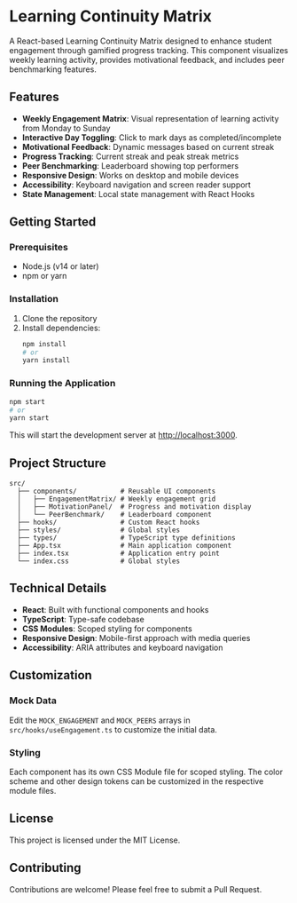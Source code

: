 # Learning Continuity Matrix

A React-based Learning Continuity Matrix designed to enhance student engagement through gamified progress tracking. This component visualizes weekly learning activity, provides motivational feedback, and includes peer benchmarking features.

## Features

- **Weekly Engagement Matrix**: Visual representation of learning activity from Monday to Sunday
- **Interactive Day Toggling**: Click to mark days as completed/incomplete
- **Motivational Feedback**: Dynamic messages based on current streak
- **Progress Tracking**: Current streak and peak streak metrics
- **Peer Benchmarking**: Leaderboard showing top performers
- **Responsive Design**: Works on desktop and mobile devices
- **Accessibility**: Keyboard navigation and screen reader support
- **State Management**: Local state management with React Hooks

## Getting Started

### Prerequisites

- Node.js (v14 or later)
- npm or yarn

### Installation

1. Clone the repository
2. Install dependencies:
   ```bash
   npm install
   # or
   yarn install
   ```

### Running the Application

```bash
npm start
# or
yarn start
```

This will start the development server at [http://localhost:3000](http://localhost:3000).

## Project Structure

```
src/
  ├── components/           # Reusable UI components
  │   ├── EngagementMatrix/ # Weekly engagement grid
  │   ├── MotivationPanel/  # Progress and motivation display
  │   └── PeerBenchmark/    # Leaderboard component
  ├── hooks/                # Custom React hooks
  ├── styles/               # Global styles
  ├── types/                # TypeScript type definitions
  ├── App.tsx               # Main application component
  ├── index.tsx             # Application entry point
  └── index.css             # Global styles
```

## Technical Details

- **React**: Built with functional components and hooks
- **TypeScript**: Type-safe codebase
- **CSS Modules**: Scoped styling for components
- **Responsive Design**: Mobile-first approach with media queries
- **Accessibility**: ARIA attributes and keyboard navigation

## Customization

### Mock Data

Edit the `MOCK_ENGAGEMENT` and `MOCK_PEERS` arrays in `src/hooks/useEngagement.ts` to customize the initial data.

### Styling

Each component has its own CSS Module file for scoped styling. The color scheme and other design tokens can be customized in the respective module files.

## License

This project is licensed under the MIT License.

## Contributing

Contributions are welcome! Please feel free to submit a Pull Request.
